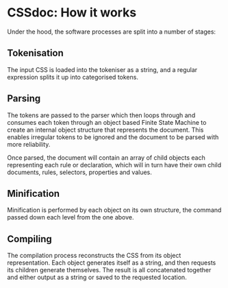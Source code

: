 # CSSdoc: How it works

Under the hood, the software processes are split into a number of stages:

## Tokenisation

The input CSS is loaded into the tokeniser as a string, and a regular expression splits it up into categorised tokens.

## Parsing

The tokens are passed to the parser which then loops through and consumes each token through an object based Finite State Machine to create an internal object structure that represents the document. This enables irregular tokens to be ignored and the document to be parsed with more reliability.

Once parsed, the document will contain an array of child objects each representing each rule or declaration, which will in turn have their own child documents, rules, selectors, properties and values.

## Minification

Minification is performed by each object on its own structure, the command passed down each level from the one above.

## Compiling

The compilation process reconstructs the CSS from its object representation. Each object generates itself as a string, and then requests its children generate themselves. The result is all concatenated together and either output as a string or saved to the requested location.

